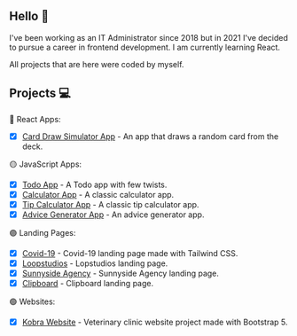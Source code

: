 ## Hello 🙂

I've been working as an IT Administrator since 2018 but in 2021 I've decided to pursue a career in frontend development. I am currently learning React.

All projects that are here were coded by myself.

## Projects 💻

🔵 React Apps:

- [x] [Card Draw Simulator App](https://radoslawlagan.github.io/Card-draw-simulator-app/) - An app that draws a random card from the deck.

🟡 JavaScript Apps:

- [x] [Todo App](https://radoslawlagan.github.io/Todo-app/) - A Todo app with few twists.
- [x] [Calculator App](https://radoslawlagan.github.io/Calculator-app/) - A classic calculator app.
- [x] [Tip Calculator App](https://radoslawlagan.github.io/Tip-calculator-app/) - A classic tip calculator app.
- [x] [Advice Generator App](https://radoslawlagan.github.io/Advice-generator-app/) - An advice generator app.

🟣 Landing Pages:

- [x] [Covid-19]([https://radoslawlagan.github.io/Loopstudios-landing-page/](https://radoslawlagan.github.io/Corona-covid-19-landing-page/)) - Covid-19 landing page made with Tailwind CSS.
- [x] [Loopstudios](https://radoslawlagan.github.io/Loopstudios-landing-page/) - Lopstudios landing page.
- [x] [Sunnyside Agency](https://radoslawlagan.github.io/Sunnyside-agency-landing-page/) - Sunnyside Agency landing page.
- [x] [Clipboard](https://radoslawlagan.github.io/Clipboard-landing-page/) - Clipboard landing page.

🟢 Websites:

- [x] [Kobra Website](https://radoslawlagan.github.io/Kobra-website/) - Veterinary clinic website project made with Bootstrap 5.
